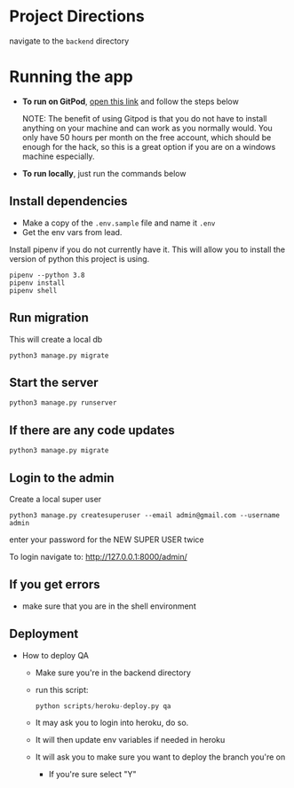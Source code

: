 # Project Directions

navigate to the `backend` directory

# Running the app

- **To run on GitPod**, [open this link](https://gitpod.io/#https://github.com/Sexual-Assault-Center/SafeBar/branches) and follow the steps below

  NOTE: The benefit of using Gitpod is that you do not have to install anything on your machine and can work as you normally would. You only have 50 hours per month on the free account, which should be enough for the hack, so this is a great option if you are on a windows machine especially.

- **To run locally**, just run the commands below

## Install dependencies

- Make a copy of the `.env.sample` file and name it `.env`
- Get the env vars from lead.

Install pipenv if you do not currently have it. This will allow you to install the version of python this project is using.

```shell
pipenv --python 3.8
pipenv install
pipenv shell
```

## Run migration

This will create a local db

```
python3 manage.py migrate
```

## Start the server

```
python3 manage.py runserver
```

## If there are any code updates

```
python3 manage.py migrate
```

## Login to the admin

Create a local super user

```
python3 manage.py createsuperuser --email admin@gmail.com --username admin
```

enter your password for the NEW SUPER USER twice

To login navigate to: <http://127.0.0.1:8000/admin/>

## If you get errors

- make sure that you are in the shell environment

## Deployment

- How to deploy QA
  - Make sure you're in the backend directory
  - run this script:

    ```python
    python scripts/heroku-deploy.py qa
    ```

  - It may ask you to login into heroku, do so.
  - It will then update env variables if needed in heroku
  - It will ask you to make sure you want to deploy the branch you're on
    - If you're sure select "Y"
